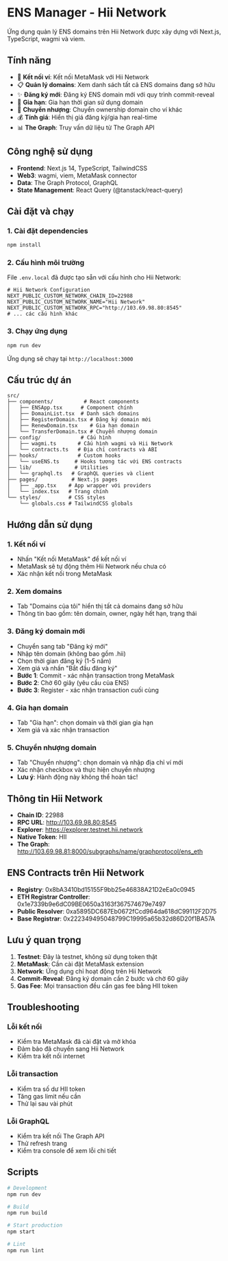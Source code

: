 # ENS Manager - Hii Network

Ứng dụng quản lý ENS domains trên Hii Network được xây dựng với Next.js, TypeScript, wagmi và viem.

## Tính năng

- 🔗 **Kết nối ví**: Kết nối MetaMask với Hii Network
- 📋 **Quản lý domains**: Xem danh sách tất cả ENS domains đang sở hữu
- ✨ **Đăng ký mới**: Đăng ký ENS domain mới với quy trình commit-reveal
- 🔄 **Gia hạn**: Gia hạn thời gian sử dụng domain
- 🔀 **Chuyển nhượng**: Chuyển ownership domain cho ví khác
- 💰 **Tính giá**: Hiển thị giá đăng ký/gia hạn real-time
- 📊 **The Graph**: Truy vấn dữ liệu từ The Graph API

## Công nghệ sử dụng

- **Frontend**: Next.js 14, TypeScript, TailwindCSS
- **Web3**: wagmi, viem, MetaMask connector
- **Data**: The Graph Protocol, GraphQL
- **State Management**: React Query (@tanstack/react-query)

## Cài đặt và chạy

### 1. Cài đặt dependencies

```bash
npm install
```

### 2. Cấu hình môi trường

File `.env.local` đã được tạo sẵn với cấu hình cho Hii Network:

```env
# Hii Network Configuration
NEXT_PUBLIC_CUSTOM_NETWORK_CHAIN_ID=22988
NEXT_PUBLIC_CUSTOM_NETWORK_NAME="Hii Network"
NEXT_PUBLIC_CUSTOM_NETWORK_RPC="http://103.69.98.80:8545"
# ... các cấu hình khác
```

### 3. Chạy ứng dụng

```bash
npm run dev
```

Ứng dụng sẽ chạy tại `http://localhost:3000`

## Cấu trúc dự án

```
src/
├── components/          # React components
│   ├── ENSApp.tsx      # Component chính
│   ├── DomainList.tsx  # Danh sách domains
│   ├── RegisterDomain.tsx # Đăng ký domain mới
│   ├── RenewDomain.tsx    # Gia hạn domain
│   └── TransferDomain.tsx # Chuyển nhượng domain
├── config/             # Cấu hình
│   ├── wagmi.ts       # Cấu hình wagmi và Hii Network
│   └── contracts.ts   # Địa chỉ contracts và ABI
├── hooks/             # Custom hooks
│   └── useENS.ts     # Hooks tương tác với ENS contracts
├── lib/              # Utilities
│   └── graphql.ts   # GraphQL queries và client
├── pages/           # Next.js pages
│   ├── _app.tsx    # App wrapper với providers
│   └── index.tsx   # Trang chính
└── styles/         # CSS styles
    └── globals.css # TailwindCSS globals
```

## Hướng dẫn sử dụng

### 1. Kết nối ví

- Nhấn "Kết nối MetaMask" để kết nối ví
- MetaMask sẽ tự động thêm Hii Network nếu chưa có
- Xác nhận kết nối trong MetaMask

### 2. Xem domains

- Tab "Domains của tôi" hiển thị tất cả domains đang sở hữu
- Thông tin bao gồm: tên domain, owner, ngày hết hạn, trạng thái

### 3. Đăng ký domain mới

- Chuyển sang tab "Đăng ký mới"
- Nhập tên domain (không bao gồm .hii)
- Chọn thời gian đăng ký (1-5 năm)
- Xem giá và nhấn "Bắt đầu đăng ký"
- **Bước 1**: Commit - xác nhận transaction trong MetaMask
- **Bước 2**: Chờ 60 giây (yêu cầu của ENS)
- **Bước 3**: Register - xác nhận transaction cuối cùng

### 4. Gia hạn domain

- Tab "Gia hạn": chọn domain và thời gian gia hạn
- Xem giá và xác nhận transaction

### 5. Chuyển nhượng domain

- Tab "Chuyển nhượng": chọn domain và nhập địa chỉ ví mới
- Xác nhận checkbox và thực hiện chuyển nhượng
- **Lưu ý**: Hành động này không thể hoàn tác!

## Thông tin Hii Network

- **Chain ID**: 22988
- **RPC URL**: http://103.69.98.80:8545
- **Explorer**: https://explorer.testnet.hii.network
- **Native Token**: HII
- **The Graph**: http://103.69.98.81:8000/subgraphs/name/graphprotocol/ens_eth

## ENS Contracts trên Hii Network

- **Registry**: 0x8bA3410bd15155F9bb25e46838A21D2eEa0c0945
- **ETH Registrar Controller**: 0x1e7339b9e6dC09BE0650a3163f367574679e7497
- **Public Resolver**: 0xa5895DC687Eb0672fCcd964da618dC99112F2D75
- **Base Registrar**: 0x222349495048799C19995a65b32d86D20f1BA57A

## Lưu ý quan trọng

1. **Testnet**: Đây là testnet, không sử dụng token thật
2. **MetaMask**: Cần cài đặt MetaMask extension
3. **Network**: Ứng dụng chỉ hoạt động trên Hii Network
4. **Commit-Reveal**: Đăng ký domain cần 2 bước và chờ 60 giây
5. **Gas Fee**: Mọi transaction đều cần gas fee bằng HII token

## Troubleshooting

### Lỗi kết nối
- Kiểm tra MetaMask đã cài đặt và mở khóa
- Đảm bảo đã chuyển sang Hii Network
- Kiểm tra kết nối internet

### Lỗi transaction
- Kiểm tra số dư HII token
- Tăng gas limit nếu cần
- Thử lại sau vài phút

### Lỗi GraphQL
- Kiểm tra kết nối The Graph API
- Thử refresh trang
- Kiểm tra console để xem lỗi chi tiết

## Scripts

```bash
# Development
npm run dev

# Build
npm run build

# Start production
npm start

# Lint
npm run lint
```
